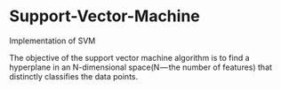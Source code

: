 # Support-Vector-Machine
Implementation of SVM 

The objective of the support vector machine algorithm is to find a hyperplane in an N-dimensional space(N — the number of features) that distinctly classifies the data points.
